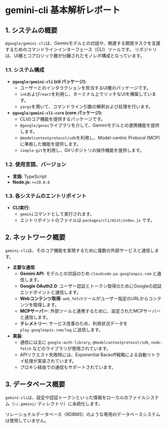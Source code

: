 # gemini-cli 基本解析レポート

## 1. システムの概要

`@google/gemini-cli`は、Geminiモデルとの対話や、関連する開発タスクを支援するためのコマンドラインインターフェース（CLI）ツールです。
リポジトリは、UI層とコアロジック層が分離されたモノレポ構成となっています。

### 1.1. システム構成

*   **`@google/gemini-cli` (cli パッケージ):**
    *   ユーザーとのインタラクションを担当するUI層のパッケージです。
    *   `ink`および`react`を利用し、ターミナル上でリッチなUIを構築しています。
    *   `yargs`を用いて、コマンドライン引数の解釈および処理を行います。
*   **`@google/gemini-cli-core` (core パッケージ):**
    *   CLIのコア機能を提供するパッケージです。
    *   `@google/genai`ライブラリを介して、Geminiモデルとの連携機能を提供します。
    *   `@modelcontextprotocol/sdk`を利用し、Model-centric Protocol (MCP) に準拠した機能を提供します。
    *   `simple-git`を利用し、Gitリポジトリの操作機能を提供します。

### 1.2. 使用言語、バージョン

*   **言語:** TypeScript
*   **Node.js:** `>=20.0.0`

### 1.3. 各システムのエントリポイント

*   **CLI実行:**
    *   `gemini`コマンドとして実行されます。
    *   エントリポイントのファイルは `packages/cli/dist/index.js` です。

## 2. ネットワーク概要

`gemini-cli`は、そのコア機能を実現するために複数の外部サービスと通信します。

*   **主要な通信**:
    *   **Gemini API**: モデルとの対話のため `cloudcode-pa.googleapis.com` と通信します。
    *   **Google OAuth2.0**: ユーザー認証とトークン取得のためにGoogleの認証エンドポイントと通信します。
    *   **Webコンテンツ取得**: `web_fetch`ツールがユーザー指定のURLからコンテンツを取得します。
    *   **MCPサーバー**: 外部ツールと連携するために、設定されたMCPサーバーと通信します。
    *   **テレメトリー**: サービス改善のため、利用状況データを `play.googleapis.com/log` に送信します。
*   **実装**:
    *   通信には主に `google-auth-library`, `@modelcontextprotocol/sdk`, `node-fetch` などのライブラリが使用されています。
    *   APIリクエスト失敗時には、Exponential Backoff戦略による自動リトライ処理が実装されています。
    *   プロキシ経由での通信もサポートされています。

## 3. データベース概要

`gemini-cli`は、設定や認証トークンといった情報をローカルのファイルシステム（`~/.gemini/` ディレクトリ）に永続化します。

リレーショナルデータベース（RDBMS）のような専用のデータベースシステムは使用していません。